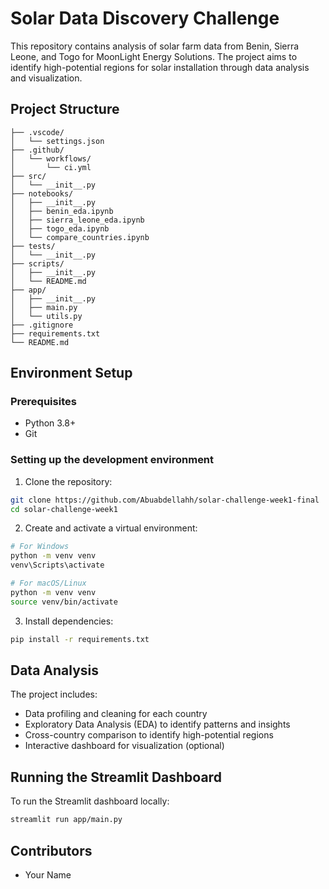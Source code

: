 # Solar Data Discovery Challenge

This repository contains analysis of solar farm data from Benin, Sierra Leone, and Togo for MoonLight Energy Solutions. The project aims to identify high-potential regions for solar installation through data analysis and visualization.

## Project Structure

```
├── .vscode/
│   └── settings.json
├── .github/
│   └── workflows/
│       └── ci.yml
├── src/
│   └── __init__.py
├── notebooks/
│   ├── __init__.py
│   ├── benin_eda.ipynb
│   ├── sierra_leone_eda.ipynb
│   ├── togo_eda.ipynb
│   └── compare_countries.ipynb
├── tests/
│   └── __init__.py
├── scripts/
│   ├── __init__.py
│   └── README.md
├── app/
│   ├── __init__.py
│   ├── main.py
│   └── utils.py
├── .gitignore
├── requirements.txt
└── README.md
```

## Environment Setup

### Prerequisites
- Python 3.8+
- Git

### Setting up the development environment

1. Clone the repository:
```bash
git clone https://github.com/Abuabdellahh/solar-challenge-week1-final 
cd solar-challenge-week1
```

2. Create and activate a virtual environment:
```bash
# For Windows
python -m venv venv
venv\Scripts\activate

# For macOS/Linux
python -m venv venv
source venv/bin/activate
```

3. Install dependencies:
```bash
pip install -r requirements.txt
```

## Data Analysis

The project includes:
- Data profiling and cleaning for each country
- Exploratory Data Analysis (EDA) to identify patterns and insights
- Cross-country comparison to identify high-potential regions
- Interactive dashboard for visualization (optional)

## Running the Streamlit Dashboard

To run the Streamlit dashboard locally:

```bash
streamlit run app/main.py
```

## Contributors

- Your Name
